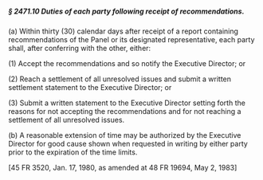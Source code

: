 ##### § 2471.10 Duties of each party following receipt of recommendations. #####

(a) Within thirty (30) calendar days after receipt of a report containing recommendations of the Panel or its designated representative, each party shall, after conferring with the other, either:

(1) Accept the recommendations and so notify the Executive Director; or

(2) Reach a settlement of all unresolved issues and submit a written settlement statement to the Executive Director; or

(3) Submit a written statement to the Executive Director setting forth the reasons for not accepting the recommendations and for not reaching a settlement of all unresolved issues.

(b) A reasonable extension of time may be authorized by the Executive Director for good cause shown when requested in writing by either party prior to the expiration of the time limits.

[45 FR 3520, Jan. 17, 1980, as amended at 48 FR 19694, May 2, 1983]